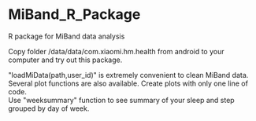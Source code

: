 # MiBand_R_Package
R package for MiBand data analysis

Copy folder /data/data/com.xiaomi.hm.health from android to your computer and try out this package.


"loadMiData(path,user_id)" is extremely convenient to clean MiBand data.  
Several plot functions are also available. Create plots with only one line of code.  
Use "weeksummary" function to see summary of your sleep and step grouped by day of week.  
